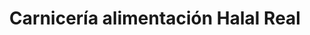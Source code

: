 ---
title: "Carnicería alimentación Halal Real"
url: /majadahonda/carniceria-alimentacion-halal-real/
shop: supermercado
---